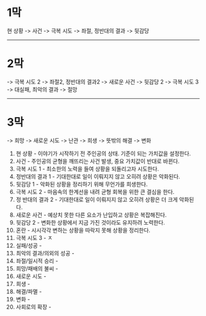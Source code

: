 # 1막

현 상황 -> 사건 -> 극복 시도 -> 좌절, 정반대의 결과 -> 뒷감당

----
# 2막

-> 극복 시도 2 -> 좌절2, 정반대의 결과2 -> 새로운 사건 -> 뒷감당 2 -> 극복 시도 3 -> 대실패, 최악의 결과 -> 절망

----
# 3막

-> 희망 -> 새로운 시도 -> 난관 -> 희생 -> 뜻밖의 해결 -> 변화

1. 현 상황 - 이야기가 시작하기 전 주인공의 상태. 기준이 되는 가치값을 설정한다.
2. 사건 - 주인공의 균형을 깨뜨리는 사건 발생, 중요 가치값이 반대로 바뀐다.
3. 극복 시도 1 - 최소한의 노력을 들여 상황을 되돌리고자 시도한다.
4. 정반대의 결과 1 - 기대한대로 일이 이뤄지지 않고 오히려 상황은 악화된다.
5. 뒷감당 1 - 악화된 상황을 정리하기 위해 무언가를 희생한다.
6. 극복 시도 2 - 마음속의 한계선을 내려 균형 회복을 위한 큰 결심을 한다.
7. 정 반대의 결과 2 - 기대한대로 일이 이뤄지지 않고 오히려 상황은 더 크게 악화된다.
8. 새로운 사건 - 예상치 못한 다른 요소가 난입하고 상황은 복잡해진다.
9. 뒷감당 2 - 변화한 상황에서 지금 가진 것이라도 유지하려 노력한다.
10. 혼란 - 시시각각 변하는 상황을 따락지 못해 상황을 정리한다.
11. 극복 시도 3 - ㅈ
12. 실패/성공 - 
13. 최악의 결과/의외의 성공 - 
14. 좌절/일시적 승리 - 
15. 희망/패배의 불씨 - 
16. 새로운 시도 - 
17. 희생 - 
18. 해결/파멸 - 
19. 변화 - 
20. 사회로의 확장 - 